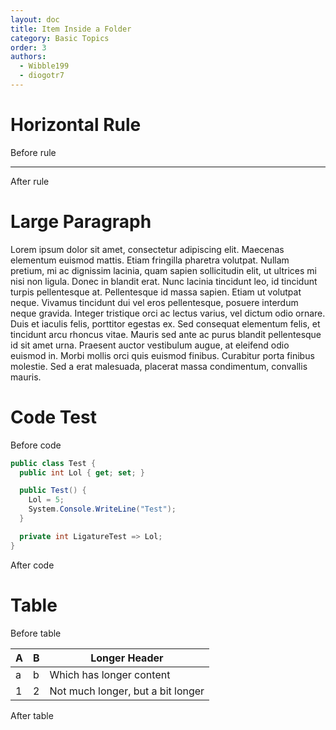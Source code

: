 ```yaml
---
layout: doc
title: Item Inside a Folder
category: Basic Topics
order: 3
authors:
  - Wibble199
  - diogotr7
---
```


# Horizontal Rule

Before rule

---

After rule

# Large Paragraph

Lorem ipsum dolor sit amet, consectetur adipiscing elit. Maecenas elementum euismod mattis. Etiam fringilla pharetra volutpat. Nullam pretium, mi ac dignissim lacinia, quam sapien sollicitudin elit, ut ultrices mi nisi non ligula. Donec in blandit erat. Nunc lacinia tincidunt leo, id tincidunt turpis pellentesque at. Pellentesque id massa sapien. Etiam ut volutpat neque. Vivamus tincidunt dui vel eros pellentesque, posuere interdum neque gravida. Integer tristique orci ac lectus varius, vel dictum odio ornare. Duis et iaculis felis, porttitor egestas ex. Sed consequat elementum felis, et tincidunt arcu rhoncus vitae. Mauris sed ante ac purus blandit pellentesque id sit amet urna. Praesent auctor vestibulum augue, at eleifend odio euismod in. Morbi mollis orci quis euismod finibus. Curabitur porta finibus molestie. Sed a erat malesuada, placerat massa condimentum, convallis mauris. 

# Code Test

Before code

```cs
public class Test {
  public int Lol { get; set; }

  public Test() {
    Lol = 5;
    System.Console.WriteLine("Test");
  }

  private int LigatureTest => Lol;
}
```

After code

# Table

Before table

A|B|Longer Header
-|-|-
a|b|Which has longer content
1|2|Not much longer, but a bit longer

After table